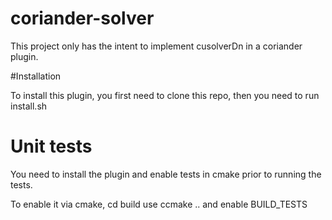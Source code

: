 # coriander-solver

This project only has the intent to implement cusolverDn in a coriander plugin.

#Installation

To install this plugin, you first need to clone this repo, then you need to run install.sh

# Unit tests

You need to install the plugin and enable tests in cmake prior to running the tests.

To enable it via cmake, cd build use ccmake .. and enable BUILD_TESTS
